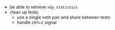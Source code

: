 - be able to retrieve `xdp_statistics`
- clean up tests:
  - use a single veth pair and share between tests
  - handle ctrl+c signal
